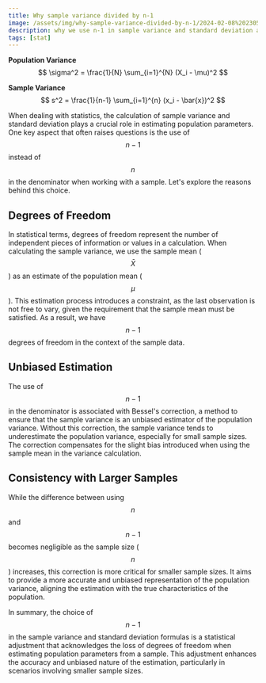 ```yaml
---
title: Why sample variance divided by n-1
image: /assets/img/why-sample-variance-divided-by-n-1/2024-02-08%20230547.jpg
description: why we use n-1 in sample variance and standard deviation and n in population variance and standard deviation
tags: [stat]
---
```


**Population Variance**
$$
\sigma^2 = \frac{1}{N} \sum_{i=1}^{N} (X_i - \mu)^2
$$

**Sample Variance**
$$
s^2 = \frac{1}{n-1} \sum_{i=1}^{n} (x_i - \bar{x})^2
$$



When dealing with statistics, the calculation of sample variance and standard deviation plays a crucial role in estimating population parameters. One key aspect that often raises questions is the use of  $$ n-1 $$  instead of $$n$$ in the denominator when working with a sample. Let's explore the reasons behind this choice.

## Degrees of Freedom

In statistical terms, degrees of freedom represent the number of independent pieces of information or values in a calculation. When calculating the sample variance, we use the sample mean ($$\bar{X}$$) as an estimate of the population mean ($$\mu$$). This estimation process introduces a constraint, as the last observation is not free to vary, given the requirement that the sample mean must be satisfied. As a result, we have $$n-1$$ degrees of freedom in the context of the sample data.

## Unbiased Estimation

The use of $$n-1$$ in the denominator is associated with Bessel's correction, a method to ensure that the sample variance is an unbiased estimator of the population variance. Without this correction, the sample variance tends to underestimate the population variance, especially for small sample sizes. The correction compensates for the slight bias introduced when using the sample mean in the variance calculation.

## Consistency with Larger Samples

While the difference between using $$n$$ and $$n-1$$ becomes negligible as the sample size ($$n$$) increases, this correction is more critical for smaller sample sizes. It aims to provide a more accurate and unbiased representation of the population variance, aligning the estimation with the true characteristics of the population.

In summary, the choice of $$n-1$$ in the sample variance and standard deviation formulas is a statistical adjustment that acknowledges the loss of degrees of freedom when estimating population parameters from a sample. This adjustment enhances the accuracy and unbiased nature of the estimation, particularly in scenarios involving smaller sample sizes.

